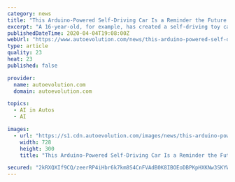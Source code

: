 ```yaml
---
category: news
title: "This Arduino-Powered Self-Driving Car Is a Reminder the Future Looks Good"
excerpt: "A 16-year-old, for example, has created a self-driving toy car that’s powered by an Arduino Nano as part of a project that also includes cheap parts like IR sensors and modules created with a 3D printer. As you can see in the video below, and which was shared on reddit a few days ago, the RC car, which at one point was a Traxxas Slash ..."
publishedDateTime: 2020-04-04T19:08:00Z
webUrl: "https://www.autoevolution.com/news/this-arduino-powered-self-driving-car-is-a-reminder-the-future-looks-good-142426.html"
type: article
quality: 23
heat: 23
published: false

provider:
  name: autoevolution.com
  domain: autoevolution.com

topics:
  - AI in Autos
  - AI

images:
  - url: "https://s1.cdn.autoevolution.com/images/news/this-arduino-powered-self-driving-car-is-a-reminder-the-future-looks-good-142426-7.jpg"
    width: 728
    height: 300
    title: "This Arduino-Powered Self-Driving Car Is a Reminder the Future Looks Good"

secured: "2kRXQXIf9CQ/zeerRP4iHbr6k7km8S4CnFVAdB0K8IBOEoDBPKpHXKNw3SKYWFykSBifkVCU/LhkmEEshwauu4agHIw+XjRVr6vJFGimEZXT5fpiql8OJMV3m5MXTN2PoGlTd7+Z3y9KNhCJGxQNELoQYNGsJlGihV5ZLEedwl0JkLuzbKD+vVeDxMkWGwvFGDwRUUdwt9gNYSQLLGX+DpKRVnUYlT/YfyikHVKvvbt1NibATrUpHLvrrU5O4NUQA7qddJrnyS7CAJ2c4NYspk+tFSPeFg40IWu51sDwnfV2JvB0d/vNp3geU91wDnUZ;A2ulZoSErfa5BjqNkhKWYw=="
---
```


